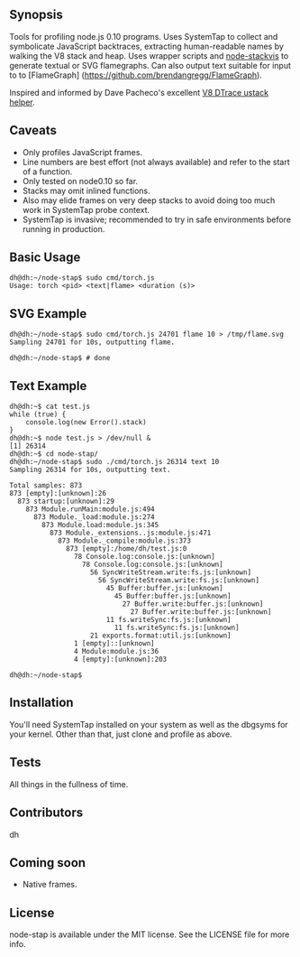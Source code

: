 ## Synopsis

Tools for profiling node.js 0.10  programs.  Uses SystemTap to collect and symbolicate JavaScript backtraces, extracting human-readable names by walking the V8 stack and heap.
Uses wrapper scripts and [node-stackvis](https://github.com/joyent/node-stackvis) to generate textual or SVG flamegraphs.
Can also output text suitable for input to to [FlameGraph] (https://github.com/brendangregg/FlameGraph).

Inspired and informed by Dave Pacheco's excellent [V8 DTrace ustack helper](https://www.joyent.com/blog/understanding-dtrace-ustack-helpers).

## Caveats

* Only profiles JavaScript frames.
* Line numbers are best effort (not always available) and refer to the start of a function.
* Only tested on node0.10 so far.
* Stacks may omit inlined functions.
* Also may elide frames on very deep stacks to avoid doing too much work in SystemTap probe context.
* SystemTap is invasive; recommended to try in safe environments before running in production.

## Basic Usage

```
dh@dh:~/node-stap$ sudo cmd/torch.js
Usage: torch <pid> <text|flame> <duration (s)>
```

## SVG Example

```
dh@dh:~/node-stap$ sudo cmd/torch.js 24701 flame 10 > /tmp/flame.svg
Sampling 24701 for 10s, outputting flame.

dh@dh:~/node-stap$ # done
```

## Text Example

```
dh@dh:~$ cat test.js
while (true) {
    console.log(new Error().stack)
}
dh@dh:~$ node test.js > /dev/null &
[1] 26314
dh@dh:~$ cd node-stap/
dh@dh:~/node-stap$ sudo ./cmd/torch.js 26314 text 10
Sampling 26314 for 10s, outputting text.

Total samples: 873
873 [empty]:[unknown]:26
  873 startup:[unknown]:29
    873 Module.runMain:module.js:494
      873 Module._load:module.js:274
        873 Module.load:module.js:345
          873 Module._extensions..js:module.js:471
            873 Module._compile:module.js:373
              873 [empty]:/home/dh/test.js:0
                78 Console.log:console.js:[unknown]
                  78 Console.log:console.js:[unknown]
                    56 SyncWriteStream.write:fs.js:[unknown]
                      56 SyncWriteStream.write:fs.js:[unknown]
                        45 Buffer:buffer.js:[unknown]
                          45 Buffer:buffer.js:[unknown]
                            27 Buffer.write:buffer.js:[unknown]
                              27 Buffer.write:buffer.js:[unknown]
                        11 fs.writeSync:fs.js:[unknown]
                          11 fs.writeSync:fs.js:[unknown]
                    21 exports.format:util.js:[unknown]
                1 [empty]::[unknown]
                4 Module:module.js:36
                4 [empty]:[unknown]:203

dh@dh:~/node-stap$
```

## Installation

You'll need SystemTap installed on your system as well as the dbgsyms for your kernel.  Other than that, just clone and profile as above.

## Tests

All things in the fullness of time.

## Contributors

dh

## Coming soon

* Native frames.

## License

node-stap is available under the MIT license. See the LICENSE file for more info.
